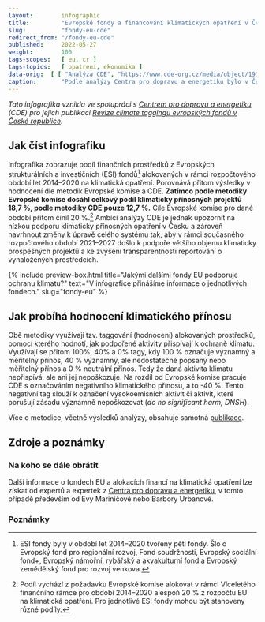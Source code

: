 ```yaml
---
layout:        infographic
title:         "Evropské fondy a financování klimatických opatření v ČR"
slug:          "fondy-eu-cde"
redirect_from: "/fondy-eu-cde"
published:     2022-05-27
weight:        100
tags-scopes:   [ eu, cr ]
tags-topics:   [ opatreni, ekonomika ]
data-orig:  [ [ "Analýza CDE", "https://www.cde-org.cz/media/object/1972/revize_climate_taggingu_evropskych_fondu_v_ceske_republice.pdf" ], ["Dokumentace na GitHubu", "https://cdeorgcz.github.io/esiftagging/index.html"] ]
caption:       "Podle analýzy Centra pro dopravu a energetiku bylo v České republice v období let 2014–2020 alokováno 13 % finančních prostředků z evropských fondů na prokazatelně klimaticky prospěšná opatření. A to navzdory tomu, že cíl stanovený pro dané období Evropskou komisí činil 20 %."
---
```


*Tato infografika vznikla ve spolupráci s [Centrem pro dopravu a energetiku](https://www.cde-org.cz) (CDE) pro jejich publikaci [Revize climate taggingu evropských fondů v České republice](https://www.cde-org.cz/media/object/1972/revize_climate_taggingu_evropskych_fondu_v_ceske_republice.pdf).*

## Jak číst infografiku

Infografika zobrazuje podíl finančních prostředků z Evropských strukturálních a investičních (ESI) fondů[^fondy] alokovaných v rámci rozpočtového období let 2014–2020 na klimatická opatření. Porovnává přitom výsledky v hodnocení dle metodik Evropské komise a CDE. **Zatímco podle metodiky Evropské komise dosáhl celkový podíl klimaticky přínosných projektů 18,7 %, podle metodiky CDE pouze 12,7 %.** Cíle Evropské komise pro dané období přitom činil 20 %.[^podil-upresneni] Ambicí analýzy CDE je jednak upozornit na nízkou podporu klimaticky přínosných opatření v Česku a zároveň navrhnout změny k úpravě celého systému tak, aby v rámci současného rozpočtového období 2021–2027 došlo k podpoře většího objemu klimaticky prospěšných projektů a ke zvýšení transparentnosti reportování o vynaložených prostředcích.

{% include preview-box.html
    title="Jakými dalšími fondy EU podporuje ochranu klimatu?"
    text="V infografice přinášíme informace o jednotlivých fondech."
    slug="fondy-eu"
%}

## Jak probíhá hodnocení klimatického přínosu

Obě metodiky využívají tzv. taggování (hodnocení) alokovaných prostředků, pomocí kterého hodnotí, jak podpořené aktivity přispívají k ochraně klimatu. Využívají se přitom 100%, 40% a 0% tagy, kdy 100 % označuje významný a měřitelný přínos, 40 % významný, ale nedostatečně popsaný nebo měřitelný přínos a 0 % neutrální přínos. Tedy že daná aktivita klimatu nepřispívá, ale ani jej nepoškozuje. Na rozdíl od Evropské komise pracuje CDE s označováním negativního klimatického přínosu, a to -40 %. Tento negativní tag slouží k označení vysokoemisních aktivit či aktivit, které porušují zásadu významně nepoškozovat (*do no significant harm, DNSH*).

Více o metodice, včetně výsledků analýzy, obsahuje samotná [publikace](https://www.cde-org.cz/media/object/1972/revize_climate_taggingu_evropskych_fondu_v_ceske_republice.pdf).



## Zdroje a poznámky

### Na koho se dále obrátit

Další informace o fondech EU a alokacích financí na klimatická opatření lze získat od expertů a expertek z [Centra pro dopravu a energetiku](https://www.cde-org.cz/cs/), v tomto případě především od Evy Mariničové nebo Barbory Urbanové.

### Poznámky

[^fondy]: ESI fondy byly v období let 2014–2020 tvořeny pěti fondy. Šlo o Evropský fond pro regionální rozvoj, Fond soudržnosti, Evropský sociální fond+, Evropský námořní, rybářský a akvakulturní fond a Evropský zemědělský fond pro rozvoj venkova.
[^podil-upresneni]: Podíl vychází z požadavku Evropské komise alokovat v rámci Víceletého finančního rámce pro období 2014–2020 alespoň 20 % z rozpočtu EU na klimatická opatření. Pro jednotlivé ESI fondy mohou být stanoveny různé podíly.
